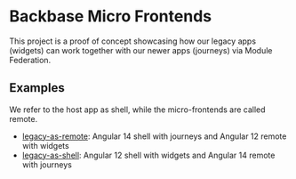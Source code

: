 # Backbase Micro Frontends

This project is a proof of concept showcasing how our legacy apps (widgets) can work together with our newer apps
(journeys) via Module Federation.

## Examples

We refer to the host app as shell, while the micro-frontends are called remote.

* [legacy-as-remote](legacy-as-remote): Angular 14 shell with journeys and Angular 12 remote with widgets
* [legacy-as-shell](legacy-as-shell): Angular 12 shell with widgets and Angular 14 remote with journeys
